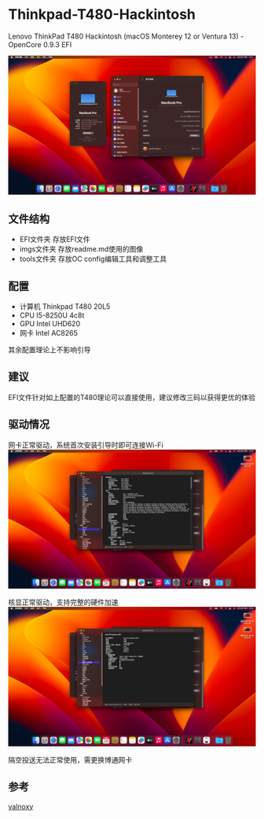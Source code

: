 # Thinkpad-T480-Hackintosh
Lenovo ThinkPad T480 Hackintosh (macOS Monterey 12 or Ventura 13) - OpenCore 0.9.3 EFI

![img](./imgs/about.png)
## 文件结构
* EFI文件夹 存放EFI文件
* imgs文件夹 存放readme.md使用的图像
* tools文件夹 存放OC config编辑工具和调整工具

## 配置
* 计算机 Thinkpad T480 20L5
* CPU I5-8250U 4c8t
* GPU Intel UHD620
* 网卡 Intel AC8265

其余配置理论上不影响引导

## 建议
EFI文件针对如上配置的T480理论可以直接使用，建议修改三码以获得更优的体验

## 驱动情况
网卡正常驱动，系统首次安装引导时即可连接Wi-Fi
![img](./imgs/Wi-Fi.png)

核显正常驱动，支持完整的硬件加速
![img](./imgs/GPU.png)

隔空投送无法正常使用，需更换博通网卡

## 参考
[valnoxy](https://github.com/valnoxy/t480-oc/tree/main)
